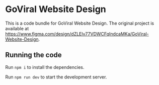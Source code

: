 
  # GoViral Website Design

  This is a code bundle for GoViral Website Design. The original project is available at https://www.figma.com/design/dZLElv77VDWCFqIndcaMKa/GoViral-Website-Design.

  ## Running the code

  Run `npm i` to install the dependencies.

  Run `npm run dev` to start the development server.
  